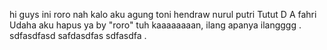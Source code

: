 hi guys ini roro 
nah kalo aku agung
toni 
hendraw 
nurul 
putri 
Tutut D A 
fahri 
Udaha aku hapus ya by "roro" 
tuh kaaaaaaaan, 
ilang apanya ilangggg . 
sdfasdfasd 
safdasdfas 
sdfasdfa .